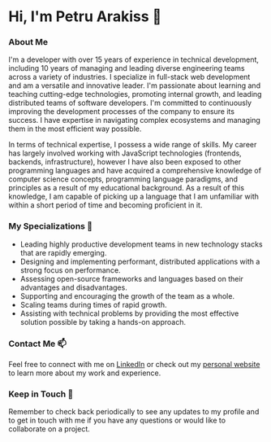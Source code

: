 # Hi, I'm Petru Arakiss 👋

### About Me

I'm a developer with over 15 years of experience in technical development, including 10 years of managing and leading diverse engineering teams across a variety of industries. I specialize in full-stack web development and am a versatile and innovative leader. I'm passionate about learning and teaching cutting-edge technologies, promoting internal growth, and leading distributed teams of software developers. I'm committed to continuously improving the development processes of the company to ensure its success. I have expertise in navigating complex ecosystems and managing them in the most efficient way possible.

In terms of technical expertise, I possess a wide range of skills. My career has largely involved working with JavaScript technologies (frontends, backends, infrastructure), however I have also been exposed to other programming languages and have acquired a comprehensive knowledge of computer science concepts, programming language paradigms, and principles as a result of my educational background. As a result of this knowledge, I am capable of picking up a language that I am unfamiliar with within a short period of time and becoming proficient in it.

### My Specializations 🚀

- Leading highly productive development teams in new technology stacks that are rapidly emerging.
- Designing and implementing performant, distributed applications with a strong focus on performance.
- Assessing open-source frameworks and languages based on their advantages and disadvantages.
- Supporting and encouraging the growth of the team as a whole.
- Scaling teams during times of rapid growth.
- Assisting with technical problems by providing the most effective solution possible by taking a hands-on approach.

### Contact Me 📫

Feel free to connect with me on [LinkedIn](https://www.linkedin.com/in/petruarakiss/) or check out my [personal website](https://www.petruarakiss.com/) to learn more about my work and experience.

### Keep in Touch 🤝

Remember to check back periodically to see any updates to my profile and to get in touch with me if you have any questions or would like to collaborate on a project.
